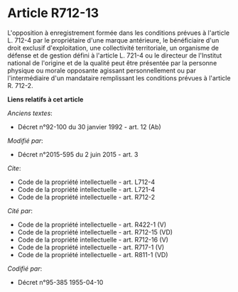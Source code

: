 # Article R712-13

L'opposition à enregistrement formée dans les conditions prévues à l'article L. 712-4 par le propriétaire d'une marque
antérieure, le bénéficiaire d'un droit exclusif d'exploitation, une collectivité territoriale, un organisme de défense et de
gestion défini à l'article L. 721-4 ou le directeur de l'Institut national de l'origine et de la qualité peut être présentée
par la personne physique ou morale opposante agissant personnellement ou par l'intermédiaire d'un mandataire remplissant les
conditions prévues à l'article R. 712-2.

**Liens relatifs à cet article**

_Anciens textes_:

  - Décret n°92-100 du 30 janvier 1992 - art. 12 (Ab)

_Modifié par_:

  - Décret n°2015-595 du 2 juin 2015 - art. 3

_Cite_:

  - Code de la propriété intellectuelle - art. L712-4
  - Code de la propriété intellectuelle - art. L721-4
  - Code de la propriété intellectuelle - art. R712-2

_Cité par_:

  - Code de la propriété intellectuelle - art. R422-1 (V)
  - Code de la propriété intellectuelle - art. R712-15 (VD)
  - Code de la propriété intellectuelle - art. R712-16 (V)
  - Code de la propriété intellectuelle - art. R717-1 (V)
  - Code de la propriété intellectuelle - art. R811-1 (VD)

_Codifié par_:

  - Décret n°95-385 1955-04-10
